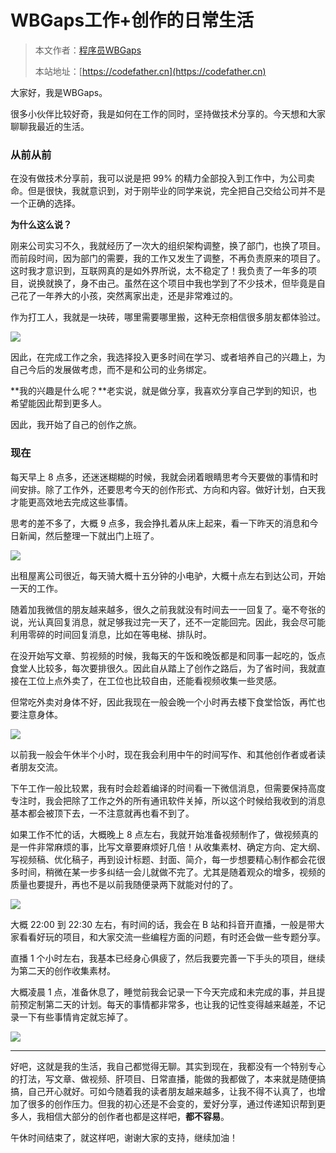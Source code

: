 # WBGaps工作+创作的日常生活

> 本文作者：[程序员WBGaps](https://yuyuanweb.feishu.cn/wiki/Abldw5WkjidySxkKxU2cQdAtnah)
>
> 本站地址：[https://codefather.cn](https://codefather.cn)

大家好，我是WBGaps。

很多小伙伴比较好奇，我是如何在工作的同时，坚持做技术分享的。今天想和大家聊聊我最近的生活。

### 从前从前

在没有做技术分享前，我可以说是把 99% 的精力全部投入到工作中，为公司卖命。但是很快，我就意识到，对于刚毕业的同学来说，完全把自己交给公司并不是一个正确的选择。

**为什么这么说？**

刚来公司实习不久，我就经历了一次大的组织架构调整，换了部门，也换了项目。而前段时间，因为部门的需要，我的工作又发生了调整，不再负责原来的项目了。这时我才意识到，互联网真的是如外界所说，太不稳定了！我负责了一年多的项目，说换就换了，身不由己。虽然在这个项目中我也学到了不少技术，但毕竟是自己花了一年养大的小孩，突然离家出走，还是非常难过的。

作为打工人，我就是一块砖，哪里需要哪里搬，这种无奈相信很多朋友都体验过。

![](https://pic.yupi.icu/5563/202311031433430.jpeg)

因此，在完成工作之余，我选择投入更多时间在学习、或者培养自己的兴趣上，为自己今后的发展做考虑，而不是和公司的业务绑定。

**我的兴趣是什么呢？**老实说，就是做分享，我喜欢分享自己学到的知识，也希望能因此帮到更多人。

因此，我开始了自己的创作之旅。

### 现在

每天早上 8 点多，还迷迷糊糊的时候，我就会闭着眼睛思考今天要做的事情和时间安排。除了工作外，还要思考今天的创作形式、方向和内容。做好计划，白天我才能更高效地去完成这些事情。

思考的差不多了，大概 9 点多，我会挣扎着从床上起来，看一下昨天的消息和今日新闻，然后整理一下就出门上班了。

![](https://pic.yupi.icu/5563/202311031433780.png)

出租屋离公司很近，每天骑大概十五分钟的小电驴，大概十点左右到达公司，开始一天的工作。

随着加我微信的朋友越来越多，很久之前我就没有时间去一一回复了。毫不夸张的说，光认真回复消息，就足够我过完一天了，还不一定能回完。因此，我会尽可能利用零碎的时间回复消息，比如在等电梯、排队时。

在没开始写文章、剪视频的时候，我每天的午饭和晚饭都是和同事一起吃的，饭点食堂人比较多，每次要排很久。因此自从踏上了创作之路后，为了省时间，我就直接在工位上点外卖了，在工位也比较自由，还能看视频收集一些灵感。

但常吃外卖对身体不好，因此我现在一般会晚一个小时再去楼下食堂恰饭，再忙也要注意身体。

![](https://pic.yupi.icu/5563/202311031433604.jpeg)

以前我一般会午休半个小时，现在我会利用中午的时间写作、和其他创作者或者读者朋友交流。

下午工作一般比较累，我有时会趁着编译的时间看一下微信消息，但需要保持高度专注时，我会把除了工作之外的所有通讯软件关掉，所以这个时候给我收到的消息基本都会被顶下去，一不注意就再也看不到了。

如果工作不忙的话，大概晚上 8 点左右，我就开始准备视频制作了，做视频真的是一件非常麻烦的事，比写文章要麻烦好几倍！从收集素材、确定方向、定大纲、写视频稿、优化稿子，再到设计标题、封面、简介，每一步想要精心制作都会花很多时间，稍微在某一步多纠结一会儿就做不完了。尤其是随着观众的增多，视频的质量也要提升，再也不是以前我随便录两下就能对付的了。

![](https://pic.yupi.icu/5563/202311031433451.jpeg)

大概 22:00 到 22:30 左右，有时间的话，我会在 B 站和抖音开直播，一般是带大家看看好玩的项目，和大家交流一些编程方面的问题，有时还会做一些专题分享。

直播 1 个小时左右，我基本已经身心俱疲了，然后我要完善一下手头的项目，继续为第二天的创作收集素材。

大概凌晨 1 点，准备休息了，睡觉前我会记录一下今天完成和未完成的事，并且提前预定制第二天的计划。每天的事情都非常多，也让我的记性变得越来越差，不记录一下有些事情肯定就忘掉了。

![](https://pic.yupi.icu/5563/202311031433454.jpeg)

------

好吧，这就是我的生活，我自己都觉得无聊。其实到现在，我都没有一个特别专心的打法，写文章、做视频、肝项目、日常直播，能做的我都做了，本来就是随便搞搞，自己开心就好。可如今随着我的读者朋友越来越多，让我不得不认真了，也增加了很多的创作压力。但我的初心还是不会变的，爱好分享，通过传递知识帮到更多人，我相信大部分的创作者也都是这样吧，**都不容易**。

午休时间结束了，就这样吧，谢谢大家的支持，继续加油！